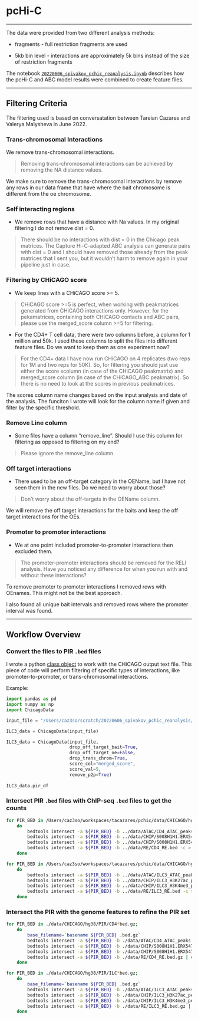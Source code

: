 # pcHi-C

___

The data were provided from two different analysis methods:

* fragments - full restriction fragments are used

* 5kb bin level - interactions are approximately 5k bins instead of the size of restriction fragments

The notebook [`20220606_spivakov_pchic_reanalysis.ipynb`](notebooks/20220606_spivakov_pchic_reanalysis.ipynb) describes how the pcHi-C and ABC model results were combined to create feature files.

___

## Filtering Criteria

The filtering used is based on conversatation between Tareian Cazares and Valerya Malysheva in June 2022.

### Trans-chromosomal Interactions

We remove trans-chromosomal interactions.
  
> Removing trans-chromosomal interactions can be achieved by removing the NA distance values.

We make sure to remove the trans-chromosomal interactions by remove any rows in our data frame that have where the bait chromosome is different from the oe chromosome.

### Self interacting regions

* We remove rows that have a distance with Na values. In my original filtering I do not remove dist = 0.

> There should be no interactions with dist = 0 in the Chicago peak matrices. The Capture Hi-C-adapted ABC analysis can generate pairs with dist = 0 and I should have removed those already from the peak matrices that I sent you, but it wouldn’t harm to remove again in your pipeline just in case.

### Filtering by CHiCAGO score

* We keep lines with a CHiCAGO score >= 5.

> CHiCAGO score >=5 is perfect, when working with peakmatrices generated from CHiCAGO interactions only. However, for the pekamatrices, containing both CHiCAGO contacts and ABC pairs, please use the merged_score column >=5 for filtering.

* For the CD4+ T cell data, there were two columns before, a column for 1 million and 50k. I used these columns to split the files into different feature files. Do we want to keep them as one experiment now?

> For the CD4+ data I have now run CHiCAGO on 4 replicates (two reps for 1M and two reps for 50K). So, for filtering you should just use either the score scolumn (in case of the CHiCAGO peakmatrix) and merged_score column (in case of the CHiCAGO_ABC peakmatrix). So there is no need to look at the scores in previous peakmatrices.

The scores column name changes based on the input analysis and date of the analysis. The funciton I wrote will look for the column name if given and filter by the specific threshold.

### Remove Line column

* Some files have a column “remove_line”. Should I use this column for filtering as opposed to filtering on my end?

> Please ignore the remove_line column.

### Off target interactions

* There used to be an off-target category in the OEName, but I have not seen them in the new files. Do we need to worry about those?

> Don’t worry about the off-targets in the OEName column.

We will remove the off target interactions for the baits and keep the off target interactions for the OEs.

### Promoter to promoter interactions

* We at one point included promoter-to-promoter interactions then excluded them.

> The promoter-promoter interactions should be removed for the RELI analysis. Have you noticed any difference for when you run with and without these interactions?

To remove promoter to promoter interactions I removed rows with OEnames. This might not be the best approach. 

I also found all unique bait intervals and removed rows where the promoter interval was found.
___

## Workflow Overview

### Convert the files to PIR `.bed` files

I wrote a python [class object](../python/ChicagoData.py) to work with the CHiCAGO output text file. This piece of code will perform filtering of specific types of interactions, like promoter-to-promoter, or trans-chromosomal interactions.

Example:

```python
import pandas as pd
import numpy as np
import ChicagoData

input_file = "/Users/caz3so/scratch/20220606_spivakov_pchic_reanalysis/TransferXL-089FGscZhgKG8/ILC_5kb_within_newbmap_CHiCAGO_ABC_peakm.txt"

ILC3_data = ChicagoData(input_file)

ILC3_data = ChicagoData(input_file, 
                        drop_off_target_bait=True, 
                        drop_off_target_oe=False, 
                        drop_trans_chrom=True,
                        score_col="merged_score",
                        score_val=5,
                        remove_p2p=True)
                        
ILC3_data.pir_df
```

### Intersect PIR `.bed` files with ChIP-seq `.bed` files to get the counts

```bash
for PIR_BED in /Users/caz3so/workspaces/tacazares/pchic/data/CHICAGO/hg38/PIR/CD4*bed.gz;
    do
        bedtools intersect -a ${PIR_BED} -b ../data/ATAC/CD4_ATAC_peaks.bed -c > ../data/PIR_overlap/`basename ${PIR_BED} .bed.gz`_overlapATAC.bed
        bedtools intersect -a ${PIR_BED} -b ../data/CHIP/S008H1H1.ERX547940.H3K27ac.bwa.GRCh38.20150527.bed -c > ../data/PIR_overlap/`basename ${PIR_BED} .bed.gz`_overlapH3K27ac.bed
        bedtools intersect -a ${PIR_BED} -b ../data/CHIP/S008H1H1.ERX547958.H3K4me3.bwa.GRCh38.20150527.bed -c > ../data/PIR_overlap/`basename ${PIR_BED} .bed.gz`_overlapH3K4me3.bed
        bedtools intersect -a ${PIR_BED} -b ../data/RE/CD4_RE.bed -c > ../data/PIR_overlap/`basename ${PIR_BED} .bed.gz`_overlapRE.bed
    done

for PIR_BED in /Users/caz3so/workspaces/tacazares/pchic/data/CHICAGO/hg38/PIR/ILC*bed.gz;
    do
        bedtools intersect -a ${PIR_BED} -b ../data/ATAC/ILC3_ATAC_peaks.bed -c > ../data/PIR_overlap/`basename ${PIR_BED} .bed.gz`_overlapATAC.bed
        bedtools intersect -a ${PIR_BED} -b ../data/CHIP/ILC3_H3K27ac_peaks.bed -c > ../data/PIR_overlap/`basename ${PIR_BED} .bed.gz`_overlapH3K27ac.bed
        bedtools intersect -a ${PIR_BED} -b ../data/CHIP/ILC3_H3K4me3_peaks.bed -c > ../data/PIR_overlap/`basename ${PIR_BED} .bed.gz`_overlapH3K4me3.bed
        bedtools intersect -a ${PIR_BED} -b ../data/RE/ILC3_RE.bed -c > ../data/PIR_overlap/`basename ${PIR_BED} .bed.gz`_overlapRE.bed
    done
```

### Intersect the PIR with the genome features to refine the PIR set

```bash
for PIR_BED in ./data/CHICAGO/hg38/PIR/CD4*bed.gz;
    do
        base_filename=`basename ${PIR_BED} .bed.gz`
        bedtools intersect -a ${PIR_BED} -b ./data/ATAC/CD4_ATAC_peaks.bed.gz | cut -f1,2,3 | bedtools sort | bedtools merge > ./data/feature_intersection/${base_filename}_overlapATAC_intersection.bed
        bedtools intersect -a ${PIR_BED} -b ./data/CHIP/S008H1H1.ERX547940.H3K27ac.bwa.GRCh38.20150527.bed.gz | cut -f1,2,3 | bedtools sort | bedtools merge > ./data/feature_intersection/${base_filename}_overlapH3K27ac_intersection.bed
        bedtools intersect -a ${PIR_BED} -b ./data/CHIP/S008H1H1.ERX547958.H3K4me3.bwa.GRCh38.20150527.bed.gz | cut -f1,2,3 | bedtools sort | bedtools merge > ./data/feature_intersection/${base_filename}_overlapH3K4me3_intersection.bed
        bedtools intersect -a ${PIR_BED} -b ./data/RE/CD4_RE.bed.gz | cut -f1,2,3 | bedtools sort | bedtools merge > ./data/feature_intersection/${base_filename}_overlapRE_intersection.bed
    done

for PIR_BED in ./data/CHICAGO/hg38/PIR/ILC*bed.gz;
    do
        base_filename=`basename ${PIR_BED} .bed.gz`
        bedtools intersect -a ${PIR_BED} -b ./data/ATAC/ILC3_ATAC_peaks.bed.gz | cut -f1,2,3 | bedtools sort | bedtools merge > ./data/feature_intersection/${base_filename}_overlapATAC_intersection.bed
        bedtools intersect -a ${PIR_BED} -b ./data/CHIP/ILC3_H3K27ac_peaks.bed.gz | cut -f1,2,3 | bedtools sort | bedtools merge > ./data/feature_intersection/${base_filename}_overlapH3K27ac_intersection.bed
        bedtools intersect -a ${PIR_BED} -b ./data/CHIP/ILC3_H3K4me3_peaks.bed.gz | cut -f1,2,3 | bedtools sort | bedtools merge > ./data/feature_intersection/${base_filename}_overlapH3K4me3_intersection.bed
        bedtools intersect -a ${PIR_BED} -b ./data/RE/ILC3_RE.bed.gz | cut -f1,2,3 | bedtools sort | bedtools merge > ./data/feature_intersection/${base_filename}_overlapRE_intersection.bed
    done
```